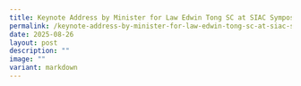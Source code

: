 ```yaml
---
title: Keynote Address by Minister for Law Edwin Tong SC at SIAC Symposium
permalink: /keynote-address-by-minister-for-law-edwin-tong-sc-at-siac-symposium/
date: 2025-08-26
layout: post
description: ""
image: ""
variant: markdown
---
```

